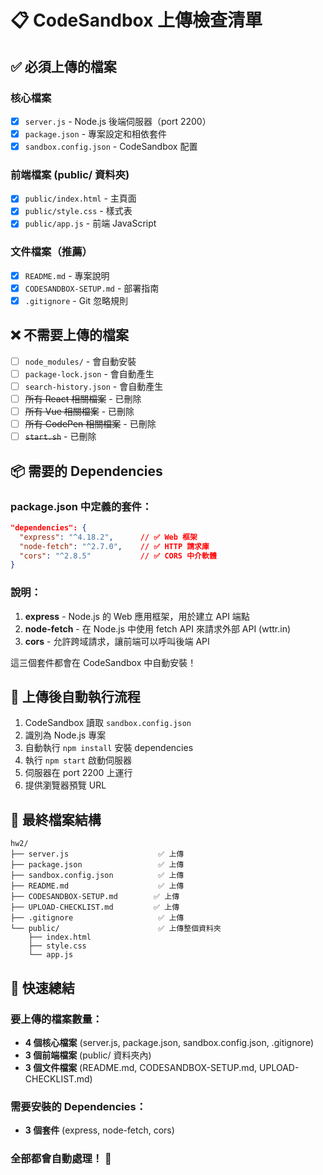 # 📋 CodeSandbox 上傳檢查清單

## ✅ 必須上傳的檔案

### 核心檔案
- [x] `server.js` - Node.js 後端伺服器（port 2200）
- [x] `package.json` - 專案設定和相依套件
- [x] `sandbox.config.json` - CodeSandbox 配置

### 前端檔案 (public/ 資料夾)
- [x] `public/index.html` - 主頁面
- [x] `public/style.css` - 樣式表
- [x] `public/app.js` - 前端 JavaScript

### 文件檔案（推薦）
- [x] `README.md` - 專案說明
- [x] `CODESANDBOX-SETUP.md` - 部署指南
- [x] `.gitignore` - Git 忽略規則

## ❌ 不需要上傳的檔案

- [ ] `node_modules/` - 會自動安裝
- [ ] `package-lock.json` - 會自動產生
- [ ] `search-history.json` - 會自動產生
- [ ] ~~所有 React 相關檔案~~ - 已刪除
- [ ] ~~所有 Vue 相關檔案~~ - 已刪除
- [ ] ~~所有 CodePen 相關檔案~~ - 已刪除
- [ ] ~~`start.sh`~~ - 已刪除

## 📦 需要的 Dependencies

### package.json 中定義的套件：

```json
"dependencies": {
  "express": "^4.18.2",      // ✅ Web 框架
  "node-fetch": "^2.7.0",    // ✅ HTTP 請求庫
  "cors": "^2.8.5"           // ✅ CORS 中介軟體
}
```

### 說明：
1. **express** - Node.js 的 Web 應用框架，用於建立 API 端點
2. **node-fetch** - 在 Node.js 中使用 fetch API 來請求外部 API (wttr.in)
3. **cors** - 允許跨域請求，讓前端可以呼叫後端 API

這三個套件都會在 CodeSandbox 中自動安裝！

## 🚀 上傳後自動執行流程

1. CodeSandbox 讀取 `sandbox.config.json`
2. 識別為 Node.js 專案
3. 自動執行 `npm install` 安裝 dependencies
4. 執行 `npm start` 啟動伺服器
5. 伺服器在 port 2200 上運行
6. 提供瀏覽器預覽 URL

## 🎯 最終檔案結構

```
hw2/
├── server.js                    ✅ 上傳
├── package.json                 ✅ 上傳
├── sandbox.config.json          ✅ 上傳
├── README.md                    ✅ 上傳
├── CODESANDBOX-SETUP.md        ✅ 上傳
├── UPLOAD-CHECKLIST.md         ✅ 上傳
├── .gitignore                   ✅ 上傳
└── public/                      ✅ 上傳整個資料夾
    ├── index.html
    ├── style.css
    └── app.js
```

## 📝 快速總結

### 要上傳的檔案數量：
- **4 個核心檔案** (server.js, package.json, sandbox.config.json, .gitignore)
- **3 個前端檔案** (public/ 資料夾內)
- **3 個文件檔案** (README.md, CODESANDBOX-SETUP.md, UPLOAD-CHECKLIST.md)

### 需要安裝的 Dependencies：
- **3 個套件** (express, node-fetch, cors)

### 全部都會自動處理！ 🎉
